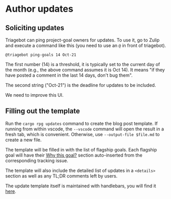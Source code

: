 # Author updates

## Soliciting updates

Triagebot can ping project-goal owners for updates. To use it, go to Zulip and execute a command like this (you need to use an `@` in front of triagebot).

```
@triagebot ping-goals 14 Oct-21
```

The first number (14) is a threshold, it is typically set to the current day of the month (e.g., the above command assumes it is Oct 14). It means "if they have posted a comment in the last 14 days, don't bug them". 

The second string ("Oct-21") is the deadline for updates to be included.

We need to improve this UI.

## Filling out the template

Run the `cargo rpg updates` command to create the blog post template. If running from within vscode, the `--vscode` command will open the result in a fresh tab, which is convenient. Otherwise, use `--output-file $file.md` to create a new file.

The template will be filled in with the list of flagship goals. Each flagship goal will have their [Why this goal?](./merge_rfc.md#author-the-why-this-goal-sections-for-the-flagship-goals) section auto-inserted from the corresponding tracking issue.

The template will also include the detailed list of updates in a `<details>` section as well as any TL;DR comments left by users.

The update template itself is maintained with handlebars, you will find it [here](https://github.com/rust-lang/rust-project-goals/blob/main/templates/updates.hbs).



